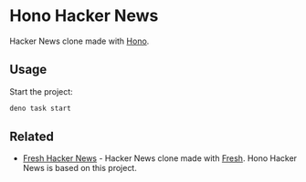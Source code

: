 # Hono Hacker News

Hacker News clone made with [Hono](https://hono.dev).

## Usage

Start the project:

```sh
deno task start
```

## Related

- [Fresh Hacker News](https://github.com/morinokami/fresh-hacker) - Hacker News
  clone made with [Fresh](https://fresh.deno.dev). Hono Hacker News is based on
  this project.
